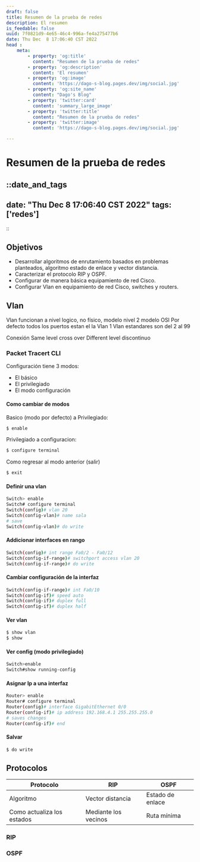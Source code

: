```yaml
---
draft: false
title: Resumen de la prueba de redes
description: El resumen
is_feedable: false
uuid: 7f0821d9-4e65-46c4-996a-fe4a275477b6
date: Thu Dec  8 17:06:40 CST 2022
head : 
    meta: 
        - property: 'og:title'
          content: "Resumen de la prueba de redes"
        - property: 'og:description'
          content: 'El resumen'
        - property: 'og:image'
          content: 'https://dago-s-blog.pages.dev/img/social.jpg'
        - property: 'og:site_name'
          content: "Dago's Blog"
        - property: 'twitter:card'
          content: 'summary_large_image'
        - property: 'twitter:title'
          content: "Resumen de la prueba de redes"
        - property: 'twitter:image'
          content: 'https://dago-s-blog.pages.dev/img/social.jpg'

---
```


# Resumen de la prueba de redes

::date_and_tags
---
date: "Thu Dec  8 17:06:40 CST 2022"
tags: ['redes']
---
::


## Objetivos 

- Desarrollar algoritmos de enrutamiento basados en problemas planteados, algoritmo estado de enlace y vector distancia.
- Caracterizar el protocolo RIP y OSPF.
- Configurar de manera básica equipamiento de red Cisco.
- Configurar Vlan en equipamiento de red Cisco, switches y routers.


## Vlan
Vlan funcionan a nivel logico, no físico, modelo nivel 2 modelo OSI
Por defecto todos los puertos estan el la Vlan 1
Vlan estandares son del 2 al 99

Conexión 
Same level cross over
Different level discontinuo


### Packet Tracert CLI
Configuración tiene 3 modos:
- El básico 
- El privilegiado
- El modo configuración


#### Como cambiar de modos
Basico (modo por defecto) a Privilegiado:
```bash
$ enable
```
Privilegiado a configuracion:
```bash
$ configure terminal
```
Como regresar al modo anterior (salir)
```bash
$ exit
```

#### Definir una vlan
```bash
Switch> enable
Switch# configure terminal 
Switch(config)# vlan 20
Switch(config-vlan)# name sala
# save
Switch(config-vlan)# do write
```

#### Addicionar interfaces en rango
```bash
Switch(config)# int range Fa0/2 - Fa0/12
Switch(config-if-range)# switchport access vlan 20
Switch(config-if-range)# do write
```

#### Cambiar configuración de la interfaz
```bash
Switch(config-if-range)# int Fa0/10
Switch(config-if)# speed auto
Switch(config-if)# duplex full
Switch(config-if)# duplex half 
```



#### Ver vlan
```bash
$ show vlan
$ show 
```



#### Ver config  (modo privilegiado)
```bash
Switch>enable
Switch#show running-config 
```

#### Asignar Ip a una interfaz
```bash
Router> enable
Router# configure terminal
Router(config)# interface GigabitEthernet 0/0
Router(config-if)# ip address 192.168.4.1 255.255.255.0
# saves changes
Router(config-if)# end 

```


#### Salvar
```bash
$ do write 
```
 



## Protocolos

| Protocolo                  | RIP                  | OSPF             |
| -------------------------- | -------------------- | ---------------- |
| Algoritmo                  | Vector distancia     | Estado de enlace |
| Como actualiza los estados | Mediante los vecinos | Ruta mínima      |



###  RIP

### OSPF
